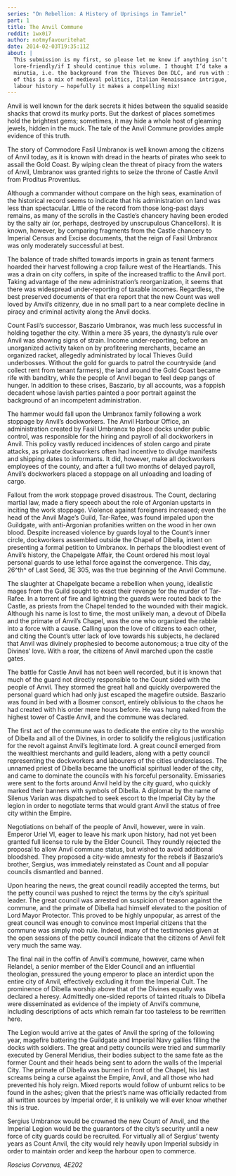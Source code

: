 ```yaml
---
series: "On Rebellion: A History of Uprisings in Tamriel"
part: 1
title: The Anvil Commune
reddit: 1wx0i7
author: notmyfavouritehat
date: 2014-02-03T19:35:11Z
about: |
  This submission is my first, so please let me know if anything isn’t
  lore-friendly/if I should continue this volume. I thought I’d take a bit of
  minutia, i.e. the background from the Thieves Den DLC, and run with it. A lot
  of this is a mix of medieval politics, Italian Renaissance intrigue, and
  labour history – hopefully it makes a compelling mix!
---
```


Anvil is well known for the dark secrets it hides between the squalid seaside
shacks that crowd its murky ports. But the darkest of places sometimes hold the
brightest gems; sometimes, it may hide a whole host of gleaming jewels, hidden
in the muck. The tale of the Anvil Commune provides ample evidence of this
truth.

The story of Commodore Fasil Umbranox is well known among the citizens of Anvil
today, as it is known with dread in the hearts of pirates who seek to assail the
Gold Coast. By wiping clean the threat of piracy from the waters of Anvil,
Umbranox was granted rights to seize the throne of Castle Anvil from Proditus
Proventius.

Although a commander without compare on the high seas, examination of the
historical record seems to indicate that his administration on land was less
than spectacular. Little of the record from those long-past days remains, as
many of the scrolls in the Castle’s chancery having been eroded by the salty air
(or, perhaps, destroyed by unscrupulous Chancellors). It is known, however, by
comparing fragments from the Castle chancery to Imperial Census and Excise
documents, that the reign of Fasil Umbranox was only moderately successful at
best.

The balance of trade shifted towards imports in grain as tenant farmers hoarded
their harvest following a crop failure west of the Heartlands. This was a drain
on city coffers, in spite of the increased traffic to the Anvil port. Taking
advantage of the new administration’s reorganization, it seems that there was
widespread under-reporting of taxable incomes. Regardless, the best preserved
documents of that era report that the new Count was well loved by Anvil’s
citizenry, due in no small part to a near complete decline in piracy and
criminal activity along the Anvil docks.

Count Fasil’s successor, Baszario Umbranox, was much less successful in holding
together the city. Within a mere 35 years, the dynasty’s rule over Anvil was
showing signs of strain. Income under-reporting, before an unorganized activity
taken on by profiteering merchants, became an organized racket, allegedly
administrated by local Thieves Guild underbosses. Without the gold for guards to
patrol the countryside (and collect rent from tenant farmers), the land around
the Gold Coast became rife with banditry, while the people of Anvil began to
feel deep pangs of hunger. In addition to these crises, Baszario, by all
accounts, was a foppish decadent whose lavish parties painted a poor portrait
against the background of an incompetent administration.

The hammer would fall upon the Umbranox family following a work stoppage by
Anvil’s dockworkers. The Anvil Harbour Office, an administration created by
Fasil Umbranox to place docks under public control, was responsible for the
hiring and payroll of all dockworkers in Anvil. This policy vastly reduced
incidences of stolen cargo and pirate attacks, as private dockworkers often had
incentive to divulge manifests and shipping dates to informants. It did,
however, make all dockworkers employees of the county, and after a full two
months of delayed payroll, Anvil’s dockworkers placed a stoppage on all
unloading and loading of cargo.

Fallout from the work stoppage proved disastrous. The Count, declaring martial
law, made a fiery speech about the role of Argonian upstarts in inciting the
work stoppage. Violence against foreigners increased; even the head of the Anvil
Mage’s Guild, Tar-Rafee, was found impaled upon the Guildgate, with
anti-Argonian profanities written on the wood in her own blood. Despite
increased violence by guards loyal to the Count’s inner circle, dockworkers
assembled outside the Chapel of Dibella, intent on presenting a formal petition
to Umbranox. In perhaps the bloodiest event of Anvil’s history, the Chapelgate
Affair, the Count ordered his most loyal personal guards to use lethal force
against the convergence. This day, 26^th^ of Last Seed, 3E 305, was the true
beginning of the Anvil Commune.

The slaughter at Chapelgate became a rebellion when young, idealistic mages from
the Guild sought to exact their revenge for the murder of Tar-Rafee. In a
torrent of fire and lightning the guards were routed back to the Castle, as
priests from the Chapel tended to the wounded with their magick. Although his
name is lost to time, the most unlikely man, a devout of Dibella and the primate
of Anvil’s Chapel, was the one who organized the rabble into a force with a
cause. Calling upon the love of citizens to each other, and citing the Count’s
utter lack of love towards his subjects, he declared that Anvil was divinely
prophesied to become autonomous; a true city of the Divines’ love. With a roar,
the citizens of Anvil marched upon the castle gates.

The battle for Castle Anvil has not been well recorded, but it is known that
much of the guard not directly responsible to the Count sided with the people of
Anvil. They stormed the great hall and quickly overpowered the personal guard
which had only just escaped the magefire outside. Baszario was found in bed with
a Bosmer consort, entirely oblivious to the chaos he had created with his order
mere hours before. He was hung naked from the highest tower of Castle Anvil, and
the commune was declared.

The first act of the commune was to dedicate the entire city to the worship of
Dibella and all of the Divines, in order to solidify the religious justification
for the revolt against Anvil’s legitimate lord. A great council emerged from the
wealthiest merchants and guild leaders, along with a petty council representing
the dockworkers and labourers of the cities underclasses. The unnamed priest of
Dibella became the unofficial spiritual leader of the city, and came to dominate
the councils with his forceful personality. Emissaries were sent to the forts
around Anvil held by the city guard, who quickly marked their banners with
symbols of Dibella. A diplomat by the name of Silenus Varian was dispatched to
seek escort to the Imperial City by the legion in order to negotiate terms that
would grant Anvil the status of free city within the Empire.

Negotiations on behalf of the people of Anvil, however, were in vain. Emperor
Uriel VI, eager to leave his mark upon history, had not yet been granted full
license to rule by the Elder Council. They roundly rejected the proposal to
allow Anvil commune status, but wished to avoid additional bloodshed. They
proposed a city-wide amnesty for the rebels if Baszario’s brother, Sergius, was
immediately reinstated as Count and all popular councils dismantled and banned.

Upon hearing the news, the great council readily accepted the terms, but the
petty council was pushed to reject the terms by the city’s spiritual leader. The
great council was arrested on suspicion of treason against the commune, and the
primate of Dibella had himself elevated to the position of Lord Mayor Protector.
This proved to be highly unpopular, as arrest of the great council was enough to
convince most Imperial citizens that the commune was simply mob rule. Indeed,
many of the testimonies given at the open sessions of the petty council indicate
that the citizens of Anvil felt very much the same way.

The final nail in the coffin of Anvil’s commune, however, came when Relandel, a
senior member of the Elder Council and an influential theologian, pressured the
young emperor to place an interdict upon the entire city of Anvil, effectively
excluding it from the Imperial Cult. The prominence of Dibella worship above
that of the Divines equally was declared a heresy. Admittedly one-sided reports
of tainted rituals to Dibella were disseminated as evidence of the impiety of
Anvil’s commune, including descriptions of acts which remain far too tasteless
to be rewritten here.

The Legion would arrive at the gates of Anvil the spring of the following year,
magefire battering the Guildgate and Imperial Navy gallies filling the docks
with soldiers. The great and petty councils were tried and summarily executed by
General Meridius, their bodies subject to the same fate as the former Count and
their heads being sent to adorn the walls of the Imperial City. The primate of
Dibella was burned in front of the Chapel, his last screams being a curse
against the Empire, Anvil, and all those who had prevented his holy reign. Mixed
reports would follow of unburnt relics to be found in the ashes; given that the
priest’s name was officially redacted from all written sources by Imperial
order, it is unlikely we will ever know whether this is true.

Sergius Umbranox would be crowned the new Count of Anvil, and the Imperial
Legion would be the guarantors of the city’s security until a new force of city
guards could be recruited. For virtually all of Sergius’ twenty years as Count
Anvil, the city would rely heavily upon Imperial subsidy in order to maintain
order and keep the harbour open to commerce.

_Roscius Corvanus, 4E202_
